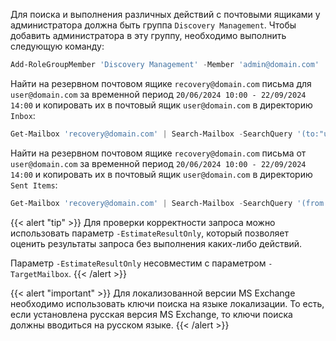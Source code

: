 Для поиска и выполнения различных действий с почтовыми ящиками у администратора должна быть группа `Discovery Management`. Чтобы добавить администратора в эту группу, необходимо выполнить следующую команду:

```powershell
Add-RoleGroupMember 'Discovery Management' -Member 'admin@domain.com'
```

Найти на резервном почтовом ящике `recovery@domain.com` письма для `user@domain.com` за временной период `20/06/2024 10:00 - 22/09/2024 14:00` и копировать их в почтовый ящик `user@domain.com` в директорию `Inbox`:

```powershell
Get-Mailbox 'recovery@domain.com' | Search-Mailbox -SearchQuery '(to:"user@domain.com") AND (received:20/06/2024 10:00..22/09/2024 14:00)' -TargetMailbox 'user@domain.com' -TargetFolder 'Inbox'
```

Найти на резервном почтовом ящике `recovery@domain.com` письма от `user@domain.com` за временной период `20/06/2024 10:00 - 22/09/2024 14:00` и копировать их в почтовый ящик `user@domain.com` в директорию `Sent Items`:

```powershell
Get-Mailbox 'recovery@domain.com' | Search-Mailbox -SearchQuery '(from:"user@domain.com") AND (received:20/06/2024 10:00..22/09/2024 14:00)' -TargetMailbox 'user@domain.com' -TargetFolder 'Sent Items'
```

{{< alert "tip" >}}
Для проверки корректности запроса можно использовать параметр `-EstimateResultOnly`, который позволяет оценить результаты запроса без выполнения каких-либо действий.

Параметр `-EstimateResultOnly` несовместим с параметром `-TargetMailbox`.
{{< /alert >}}

{{< alert "important" >}}
Для локализованной версии MS Exchange необходимо использовать ключи поиска на языке локализации. То есть, если установлена русская версия MS Exchange, то ключи поиска должны вводиться на русском языке.
{{< /alert >}}
